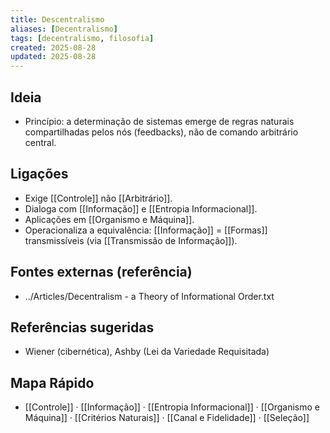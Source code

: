 ```yaml
---
title: Descentralismo
aliases: [Decentralismo]
tags: [decentralismo, filosofia]
created: 2025-08-28
updated: 2025-08-28
---
```


## Ideia
- Princípio: a determinação de sistemas emerge de regras naturais compartilhadas pelos nós (feedbacks), não de comando arbitrário central.

## Ligações
- Exige [[Controle]] não [[Arbitrário]].
- Dialoga com [[Informação]] e [[Entropia Informacional]].
- Aplicações em [[Organismo e Máquina]].
 - Operacionaliza a equivalência: [[Informação]] = [[Formas]] transmissíveis (via [[Transmissão de Informação]]).

## Fontes externas (referência)
- ../Articles/Decentralism - a Theory of Informational Order.txt

## Referências sugeridas
- Wiener (cibernética), Ashby (Lei da Variedade Requisitada)
## Mapa Rápido
- [[Controle]] · [[Informação]] · [[Entropia Informacional]] · [[Organismo e Máquina]] · [[Critérios Naturais]] · [[Canal e Fidelidade]] · [[Seleção]]

